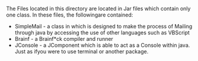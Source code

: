 The Files located in this directory are located in Jar files which contain only one class.
In these files, the followingare contained:
+   SimpleMail - a class in which is designed to make the process of Mailing through java by accessing the use of other languages such as VBScript
+   Brainf - a Brainf*ck compiler and runner
+   JConsole - a JComponent which is able to act as a Console within java. Just as ifyou were to use terminal or another package.
